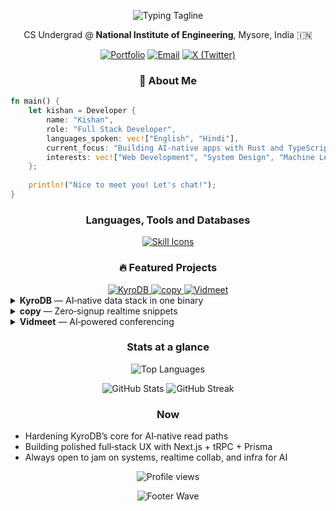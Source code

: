 <div align="center">
<!-- Typing tagline -->
<p align="center">
  <img src="https://readme-typing-svg.herokuapp.com?font=Geist+Mono&weight=700&size=20&duration=2500&pause=600&color=3B82F6&center=true&vCenter=true&width=720&lines=Hello%2C+I'm+Kishan+%F0%9F%91%8B;Full+Stack+Developer;Shipping+AI‑native+infrastructure+in+Rust;Crafting+realtime+experiences+with+TypeScript;" alt="Typing Tagline" />
</p>

<!-- Identity + quick contact -->
  <p>CS Undergrad @ <b>National Institute of Engineering</b>, Mysore, India 🇮🇳       </p>
  
  [![Portfolio](https://img.shields.io/badge/Portfolio-heykishan.com-6C63FF?style=for-the-badge&logo=google-chrome&logoColor=white)](https://heykishan.com)
  [![Email](https://img.shields.io/badge/Email-kishanvats2003@gmail.com-6C63FF?style=for-the-badge&logo=gmail&logoColor=white)](mailto:kishanvats2003@gmail.com)
  [![X (Twitter)](https://img.shields.io/badge/X-%40kishanvats03-000000?style=for-the-badge&logo=x&logoColor=white)](https://x.com/kishanvats03)
</div>


<!-- Expressive micro-bio block -->
<h3 align="center">💫 About Me</h3>

```rust
fn main() {
    let kishan = Developer {
        name: "Kishan",
        role: "Full Stack Developer",
        languages_spoken: vec!["English", "Hindi"],
        current_focus: "Building AI-native apps with Rust and TypeScript",
        interests: vec!["Web Development", "System Design", "Machine Learning"],
    };
    
    println!("Nice to meet you! Let's chat!");
}
```

<!-- Tech stack as a visual grid -->
<h3 align="center">Languages, Tools and Databases</h3>
<p align="center">
  <a href="https://skillicons.dev">
    <img src="https://skillicons.dev/icons?i=typescript,javascript,rust,nest,react,next,express,nodejs,postgresql,mongodb,mysql,aws,azure,vercel,prisma,tailwind,bootstrap,html,css,docker,python,c,figma&perline=6" alt="Skill Icons"/>
  </a>
</p>

<!-- Signal projects -->
<h3 align="center">🔥 Featured Projects</h3>

<div align="center">
  <a href="https://github.com/vatskishan03/KyroDB">
    <img src="https://github-readme-stats.vercel.app/api/pin/?username=vatskishan03&repo=KyroDB&theme=tokyonight" alt="KyroDB"/>
  </a>
  <a href="https://github.com/vatskishan03/copy">
    <img src="https://github-readme-stats.vercel.app/api/pin/?username=vatskishan03&repo=copy&theme=tokyonight" alt="copy"/>
  </a>
  <a href="https://github.com/vatskishan03/Vidmeet">
    <img src="https://github-readme-stats.vercel.app/api/pin/?username=vatskishan03&repo=Vidmeet&theme=tokyonight" alt="Vidmeet"/>
  </a>
</div>

<!-- Focus cards -->
<details>
  <summary><b>KyroDB</b> — AI‑native data stack in one binary</summary>
  KyroDB simplifies the data stack for AI‑native apps: one lightweight binary providing a reliable, auditable event log and a learned primary index for ultra‑fast key lookups. A pragmatic alternative to Kafka + DB + index glue for point‑lookup heavy workloads. Built primarily in <b>Rust</b>.
</details>

<details>
  <summary><b>copy</b> — Zero‑signup realtime snippets</summary>
  Real-time collaborative text sharing with tokenized rooms. Built with <b>React</b>, <b>Node.js</b>, <b>Socket.IO</b>, <b>PostgreSQL</b>, and <b>Redis</b>, primarily in <b>TypeScript</b>.
</details>

<details>
  <summary><b>Vidmeet</b> — AI‑powered conferencing</summary>
  Zoom‑like experience with meeting summarization and script generation. Built in <b>TypeScript</b>.
</details>


<!-- Stats with controlled language skew -->
<h3 align="center">Stats at a glance</h3>

<p align="center">
  <!-- Keep Python present but not dominant by excluding sdp/filter/test from this card -->
  <img src="https://github-readme-stats.vercel.app/api/top-langs/?username=vatskishan03&layout=compact&langs_count=10&theme=tokyonight&exclude_repo=sdp,filter,test" alt="Top Languages"/>
</p>

<p align="center">
  <img src="https://github-readme-stats.vercel.app/api?username=vatskishan03&show_icons=true&theme=tokyonight" alt="GitHub Stats"/>
  <img src="https://github-readme-streak-stats.herokuapp.com?user=vatskishan03&theme=tokyonight" alt="GitHub Streak"/>
</p>

<!-- Snapshot of now -->
<h3 align="center">Now</h3>

- Hardening KyroDB’s core for AI‑native read paths
- Building polished full‑stack UX with Next.js + tRPC + Prisma
- Always open to jam on systems, realtime collab, and infra for AI

<!-- Footer -->
<p align="center">
  <img src="https://komarev.com/ghpvc/?username=vatskishan03&color=3b82f6" alt="Profile views"/>
</p>

<p align="center">
  <img src="https://capsule-render.vercel.app/api?type=waving&color=0:111827,100:3b82f6&height=120&section=footer" alt="Footer Wave"/>
</p>
